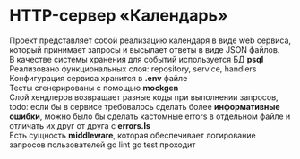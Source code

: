 # HTTP-сервер «Календарь»
Проект представляет собой реализацию календаря в виде web сервиса, который принимает запросы и высылает ответы в виде JSON файлов.  
В качестве системы хранения для событий используется БД **psql**  
Реализовано функциональных слоя: repository, service, handlers  
Конфигурация сервиса хранится в **.env** файле  
Тесты сгенерированы с помощью **mockgen**  
Слой хендлеров возвращает разные коды при выполнении запросов, todo: если бы в сервисе требовалось сделать более **информативные ошибки**, можно было бы сделать кастомные errors в отдельном файле и отличать их друг от друга с **errors.Is**  
Есть сущность **middleware**, которая обеспечивает логирование запросов пользователей
go lint go test проходит